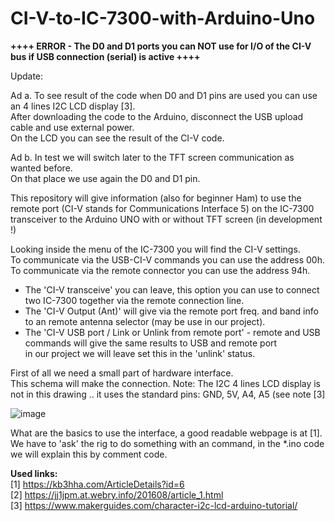 # CI-V-to-IC-7300-with-Arduino-Uno

<b> ++++ ERROR - The D0 and D1 ports you can NOT use for I/O of the CI-V bus if USB connection (serial) is active ++++ </b><br>

Update:

Ad a. To see result of the code when D0 and D1 pins are used you can use an 4 lines I2C LCD display [3]. <br>
After downloading the code to the Arduino, disconnect the USB upload cable and use external power.<br>
On the LCD you can see the result of the CI-V code.<p>

Ad b. In test we will switch later to the TFT screen communication as wanted before.<br>
On that place we use again the D0 and D1 pin.<p>

This repository will give information (also for beginner Ham) to use the remote port (CI-V stands for Communications Interface 5) on the IC-7300 transceiver to the Arduino UNO with or without TFT screen (in development !)

Looking inside the menu of the IC-7300 you will find the CI-V settings.<br>
To communicate via the USB-CI-V commands you can use the address 00h.<br>
To communicate via the remote connector you can use the address 94h.<br>
* The 'CI-V transceive' you can leave, this option you can use to connect two IC-7300 together via the remote connection line.<br>
* The 'CI-V Output (Ant)' will give via the remote port freq. and band info to an remote antenna selector (may be use in our project).<br> 
* The 'CI-V USB port / Link or Unlink from remote port' - remote and USB commands will give the same results to USB and remote port <br>
  in our project we will leave set this in the 'unlink' status.<p>
  
First of all we need a small part of hardware interface.<br>
This schema will make the connection.
    Note: The I2C 4 lines LCD display is not in this drawing .. it uses the standard pins: GND, 5V, A4, A5 (see note [3]

![image](https://user-images.githubusercontent.com/4719917/152646777-8567914d-8dd7-4ba0-b522-277836b912ab.png)


What are the basics to use the interface, a good readable webpage is at [1].<br>
We have to 'ask' the rig to do something with an command, in the *.ino code we will explain this by comment code.<p>

<b>Used links:</b><br>
  [1] https://kb3hha.com/ArticleDetails?id=6 <br>
  [2] https://jj1jpm.at.webry.info/201608/article_1.html<br>
  [3] https://www.makerguides.com/character-i2c-lcd-arduino-tutorial/


  



